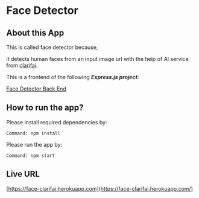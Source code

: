 # Face Detector

## About this App

This is called face detector because,

it detects human faces from an input image url with the help of AI service from [clarifai](https://clarifai.com).

This is a frontend of the following ***Express.js project***:

[Face Detector Back End](https://github.com/zer0eXploit/FaceDetector)


## How to run the app?

Please install required dependencies by:

`Command: npm install`

Please run the app by:

`Command: npm start`


## Live URL

[https://face-clarifai.herokuapp.com](https://face-clarifai.herokuapp.com/)
